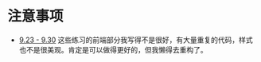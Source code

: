 # 注意事项

* [9.23 - 9.30](https://fullstackopen.com/en/part9/grande_finale_patientor#exercises-9-23-9-30) 这些练习的前端部分我写得不是很好，有大量重复的代码，样式也不是很美观。肯定是可以做得更好的，但我懒得去重构了。